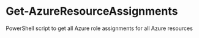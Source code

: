 # Get-AzureResourceAssignments
PowerShell script to get all Azure role assignments for all Azure resources
